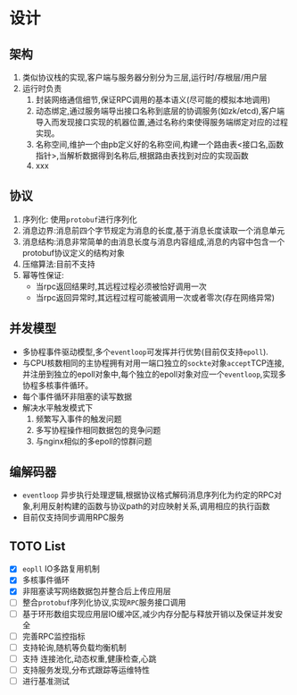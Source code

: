 # 设计
## 架构
1. 类似协议栈的实现,客户端与服务器分别分为三层,运行时/存根层/用户层
2. 运行时负责
    1. 封装网络通信细节,保证RPC调用的基本语义(尽可能的模拟本地调用)
    2. 动态绑定,通过服务端导出接口名称到底层的协调服务(如zk/etcd),客户端导入而发现接口实现的机器位置,通过名称约束使得服务端绑定对应的过程实现。
    3. 名称空间,维护一个由pb定义好的名称空间,构建一个路由表<接口名,函数指针>,当解析数据得到名称后,根据路由表找到对应的实现函数
    4. xxx
## 协议
1. 序列化:  使用`protobuf`进行序列化
2. 消息边界:消息前四个字节规定为消息的长度,基于消息长度读取一个消息单元
3. 消息结构:消息非常简单的由消息长度与消息内容组成,消息的内容中包含一个protobuf协议定义的结构对象
4. 压缩算法:目前不支持
5. 幂等性保证:
      * 当rpc返回结果时,其远程过程必须被恰好调用一次
      * 当rpc返回异常时,其远程过程可能被调用一次或者零次(存在网络异常)
## 并发模型
* 多协程事件驱动模型,多个`eventloop`可发挥并行优势(目前仅支持`epoll`).
* 与CPU核数相同的主协程拥有对用一端口独立的`sockte`对象`accept`TCP连接,并注册到独立的epoll对象中,每个独立的epoll对象对应一个`eventloop`,实现多协程多核事件循环。
* 每个事件循环非阻塞的读写数据
* 解决水平触发模式下
  1. 频繁写入事件的触发问题
  2. 多写协程操作相同数据包的竞争问题
  3. 与nginx相似的多epoll的惊群问题
  
## 编解码器
*  `eventloop` 异步执行处理逻辑,根据协议格式解码消息序列化为约定的RPC对象,利用反射构建的函数与协议path的对应映射关系,调用相应的执行函数
*  目前仅支持同步调用RPC服务

## TOTO List
- [x] `eopll` IO多路复用机制
- [x] 多核事件循环
- [x] 非阻塞读写网络数据包并整合后上传应用层
- [ ] 整合`protobuf`序列化协议,实现`RPC`服务接口调用
- [ ] 基于环形数组实现应用层IO缓冲区,减少内存分配与释放开销以及保证并发安全
- [ ] 完善RPC监控指标
- [ ] 支持轮询,随机等负载均衡机制
- [ ] 支持 连接池化,动态权重,健康检查,心跳
- [ ] 支持服务发现,分布式跟踪等运维特性
- [ ] 进行基准测试
